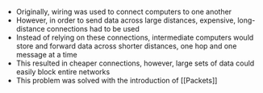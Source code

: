 - Originally, wiring was used to connect computers to one another
- However, in order to send data across large distances, expensive, long-distance connections had to be used
- Instead of relying on these connections, intermediate computers would store and forward data across shorter distances, one hop and one message at a time
- This resulted in cheaper connections, however, large sets of data could easily block entire networks
- This problem was solved with the introduction of [[Packets]]